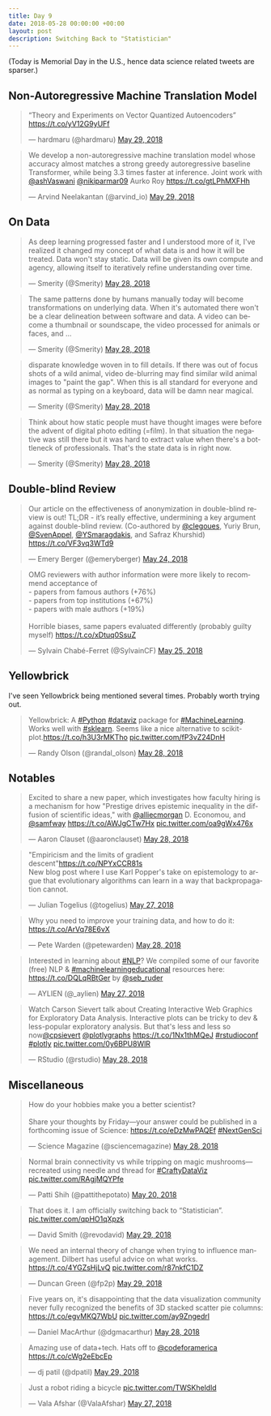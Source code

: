 ```yaml
---
title: Day 9
date: 2018-05-28 00:00:00 +00:00
layout: post
description: Switching Back to "Statistician"
---
```


(Today is Memorial Day in the U.S., hence data science related tweets are sparser.)

## Non-Autoregressive Machine Translation Model
<amp-twitter width="400" height="400"
             layout="responsive"
             data-tweetid="1001328834233315328">
    <blockquote placeholder><p lang="en" dir="ltr">“Theory and Experiments on Vector Quantized Autoencoders” <a href="https://t.co/yV12G9yUFf">https://t.co/yV12G9yUFf</a></p>&mdash; hardmaru (@hardmaru) <a href="https://twitter.com/hardmaru/status/1001328834233315328?ref_src=twsrc%5Etfw">May 29, 2018</a></blockquote>
</amp-twitter>

<amp-twitter width="400" height="400"
             layout="responsive"
             data-tweetid="1001326614985113600">
    <blockquote placeholder><p lang="en" dir="ltr">We develop a non-autoregressive machine translation model whose accuracy almost matches a strong greedy autoregressive baseline Transformer, while being 3.3 times faster at inference. Joint work with <a href="https://twitter.com/ashVaswani?ref_src=twsrc%5Etfw">@ashVaswani</a> <a href="https://twitter.com/nikiparmar09?ref_src=twsrc%5Etfw">@nikiparmar09</a> Aurko Roy <a href="https://t.co/gtLPhMXFHh">https://t.co/gtLPhMXFHh</a></p>&mdash; Arvind Neelakantan (@arvind_io) <a href="https://twitter.com/arvind_io/status/1001326614985113600?ref_src=twsrc%5Etfw">May 29, 2018</a></blockquote>
</amp-twitter>

## On Data
<amp-twitter width="400" height="400"
             layout="responsive"
             data-tweetid="1001224559595409409"
             data-conversation="none">
    <blockquote placeholder><p lang="en" dir="ltr">As deep learning progressed faster and I understood more of it, I&#39;ve realized it changed my concept of what data is and how it will be treated. Data won&#39;t stay static. Data will be given its own compute and agency, allowing itself to iteratively refine understanding over time.</p>&mdash; Smerity (@Smerity) <a href="https://twitter.com/Smerity/status/1001224559595409409?ref_src=twsrc%5Etfw">May 28, 2018</a></blockquote>
</amp-twitter>


<amp-twitter width="400" height="400"
             layout="responsive"
             data-tweetid="1001232275005095936"
             data-conversation="none">
    <blockquote placeholder><p lang="en" dir="ltr">The same patterns done by humans manually today will become transformations on underlying data. When it&#39;s automated there won&#39;t be a clear delineation between software and data. A video can become a thumbnail or soundscape, the video processed for animals or faces, and ...</p>&mdash; Smerity (@Smerity) <a href="https://twitter.com/Smerity/status/1001232275005095936?ref_src=twsrc%5Etfw">May 28, 2018</a></blockquote>
</amp-twitter>


<amp-twitter width="400" height="400"
             layout="responsive"
             data-tweetid="1001232275697123328"
             data-conversation="none">
    <blockquote placeholder><p lang="en" dir="ltr">disparate knowledge woven in to fill details. If there was out of focus shots of a wild animal, video de-blurring may find similar wild animal images to &quot;paint the gap&quot;. When this is all standard for everyone and as normal as typing on a keyboard, data will be damn near magical.</p>&mdash; Smerity (@Smerity) <a href="https://twitter.com/Smerity/status/1001232275697123328?ref_src=twsrc%5Etfw">May 28, 2018</a></blockquote>
</amp-twitter>


<amp-twitter width="400" height="400"
             layout="responsive"
             data-tweetid="1001232276569522177"
             data-conversation="none">
    <blockquote placeholder><p lang="en" dir="ltr">Think about how static people must have thought images were before the advent of digital photo editing (=film). In that situation the negative was still there but it was hard to extract value when there&#39;s a bottleneck of professionals. That&#39;s the state data is in right now.</p>&mdash; Smerity (@Smerity) <a href="https://twitter.com/Smerity/status/1001232276569522177?ref_src=twsrc%5Etfw">May 28, 2018</a></blockquote>
</amp-twitter>

## Double-blind Review
<amp-twitter width="400" height="400"
             layout="responsive"
             data-tweetid="999675837451452416">
    <blockquote placeholder><p lang="en" dir="ltr">Our article on the effectiveness of anonymization in double-blind review is out! TL;DR - it’s really effective, undermining a key argument against double-blind review. (Co-authored by <a href="https://twitter.com/clegoues?ref_src=twsrc%5Etfw">@clegoues</a>, Yuriy Brun, <a href="https://twitter.com/SvenAppel?ref_src=twsrc%5Etfw">@SvenAppel</a>, <a href="https://twitter.com/YSmaragdakis?ref_src=twsrc%5Etfw">@YSmaragdakis</a>, and Safraz Khurshid) <a href="https://t.co/VF3vq3WTd9">https://t.co/VF3vq3WTd9</a></p>&mdash; Emery Berger (@emeryberger) <a href="https://twitter.com/emeryberger/status/999675837451452416?ref_src=twsrc%5Etfw">May 24, 2018</a></blockquote>
</amp-twitter>

<amp-twitter width="400" height="400"
             layout="responsive"
             data-tweetid="1000073067970916354">
    <blockquote placeholder><p lang="en" dir="ltr">OMG reviewers with author information were more likely to recommend acceptance of <br>- papers from famous authors (+76%)<br>- papers from top institutions (+67%)<br>- papers with male authors  (+19%)<br><br>Horrible biases, same papers evaluated differently (probably guilty myself) <a href="https://t.co/xDtuq0SsuZ">https://t.co/xDtuq0SsuZ</a></p>&mdash; Sylvain Chabé-Ferret (@SylvainCF) <a href="https://twitter.com/SylvainCF/status/1000073067970916354?ref_src=twsrc%5Etfw">May 25, 2018</a></blockquote>
</amp-twitter>

## Yellowbrick
I've seen Yellowbrick being mentioned several times. Probably worth trying out.
<amp-twitter width="400" height="400"
             layout="responsive"
             data-tweetid="1001151869857685504">
    <blockquote placeholder><p lang="en" dir="ltr">Yellowbrick: A <a href="https://twitter.com/hashtag/Python?src=hash&amp;ref_src=twsrc%5Etfw">#Python</a> <a href="https://twitter.com/hashtag/dataviz?src=hash&amp;ref_src=twsrc%5Etfw">#dataviz</a> package for <a href="https://twitter.com/hashtag/MachineLearning?src=hash&amp;ref_src=twsrc%5Etfw">#MachineLearning</a>. Works well with <a href="https://twitter.com/hashtag/sklearn?src=hash&amp;ref_src=twsrc%5Etfw">#sklearn</a>. Seems like a nice alternative to scikit-plot.<a href="https://t.co/h3U3rMKTho">https://t.co/h3U3rMKTho</a> <a href="https://t.co/fP3vZ24DnH">pic.twitter.com/fP3vZ24DnH</a></p>&mdash; Randy Olson (@randal_olson) <a href="https://twitter.com/randal_olson/status/1001151869857685504?ref_src=twsrc%5Etfw">May 28, 2018</a></blockquote>
</amp-twitter>

## Notables
<amp-twitter width="400" height="400"
             layout="responsive"
             data-tweetid="1001186740298702848">
    <blockquote placeholder><p lang="en" dir="ltr">Excited to share a new paper, which investigates how faculty hiring is a mechanism for how &quot;Prestige drives epistemic inequality in the diffusion of scientific ideas,&quot; with <a href="https://twitter.com/alliecmorgan?ref_src=twsrc%5Etfw">@alliecmorgan</a> D. Economou, and <a href="https://twitter.com/samfway?ref_src=twsrc%5Etfw">@samfway</a> <a href="https://t.co/AWJgCTw7Hx">https://t.co/AWJgCTw7Hx</a> <a href="https://t.co/oa9gWx476x">pic.twitter.com/oa9gWx476x</a></p>&mdash; Aaron Clauset (@aaronclauset) <a href="https://twitter.com/aaronclauset/status/1001186740298702848?ref_src=twsrc%5Etfw">May 28, 2018</a></blockquote>
</amp-twitter>

<amp-twitter width="400" height="400"
             layout="responsive"
             data-tweetid="1000884696346234880">
    <blockquote placeholder><p lang="en" dir="ltr">&quot;Empiricism and the limits of gradient descent&quot;<a href="https://t.co/NPYxCCR81s">https://t.co/NPYxCCR81s</a><br>New blog post where I use Karl Popper&#39;s take on epistemology to argue that evolutionary algorithms can learn in a way that backpropagation cannot.</p>&mdash; Julian Togelius (@togelius) <a href="https://twitter.com/togelius/status/1000884696346234880?ref_src=twsrc%5Etfw">May 27, 2018</a></blockquote>
</amp-twitter>

<amp-twitter width="400" height="400"
             layout="responsive"
             data-tweetid="1001220656732631040">
    <blockquote placeholder><p lang="en" dir="ltr">Why you need to improve your training data, and how to do it: <a href="https://t.co/ArVq78E6vX">https://t.co/ArVq78E6vX</a></p>&mdash; Pete Warden (@petewarden) <a href="https://twitter.com/petewarden/status/1001220656732631040?ref_src=twsrc%5Etfw">May 28, 2018</a></blockquote>
</amp-twitter>

<amp-twitter width="400" height="400"
             layout="responsive"
             data-tweetid="1000680013723783169">
    <blockquote placeholder><p lang="en" dir="ltr">Interested in learning about <a href="https://twitter.com/hashtag/NLP?src=hash&amp;ref_src=twsrc%5Etfw">#NLP</a>? We compiled some of our favorite (free) NLP &amp; <a href="https://twitter.com/hashtag/machinelearningeducational?src=hash&amp;ref_src=twsrc%5Etfw">#machinelearningeducational</a> resources here: <a href="https://t.co/DQLqRBtGer">https://t.co/DQLqRBtGer</a> by <a href="https://twitter.com/seb_ruder?ref_src=twsrc%5Etfw">@seb_ruder</a></p>&mdash; AYLIEN (@_aylien) <a href="https://twitter.com/_aylien/status/1000680013723783169?ref_src=twsrc%5Etfw">May 27, 2018</a></blockquote>
</amp-twitter>

<amp-twitter width="400" height="400"
             layout="responsive"
             data-tweetid="1001090513943089152">
    <blockquote placeholder><p lang="en" dir="ltr">Watch Carson Sievert talk about Creating Interactive Web Graphics for Exploratory Data Analysis.  Interactive plots can be tricky to dev &amp;  less-popular exploratory analysis.  But that&#39;s less and less so now<a href="https://twitter.com/cpsievert?ref_src=twsrc%5Etfw">@cpsievert</a> <a href="https://twitter.com/plotlygraphs?ref_src=twsrc%5Etfw">@plotlygraphs</a>  <a href="https://t.co/1Nx1thMQeJ">https://t.co/1Nx1thMQeJ</a>  <a href="https://twitter.com/hashtag/rstudioconf?src=hash&amp;ref_src=twsrc%5Etfw">#rstudioconf</a> <a href="https://twitter.com/hashtag/plotly?src=hash&amp;ref_src=twsrc%5Etfw">#plotly</a> <a href="https://t.co/0y6BPU8WlR">pic.twitter.com/0y6BPU8WlR</a></p>&mdash; RStudio (@rstudio) <a href="https://twitter.com/rstudio/status/1001090513943089152?ref_src=twsrc%5Etfw">May 28, 2018</a></blockquote>
</amp-twitter>

## Miscellaneous
<amp-twitter width="400" height="400"
             layout="responsive"
             data-tweetid="1001167722271727618">
    <blockquote placeholder><p lang="en" dir="ltr">How do your hobbies make you a better scientist? <br><br>Share your thoughts by Friday—your answer could be published in a forthcoming issue of Science: <a href="https://t.co/eDzMwPAQEf">https://t.co/eDzMwPAQEf</a> <a href="https://twitter.com/hashtag/NextGenSci?src=hash&amp;ref_src=twsrc%5Etfw">#NextGenSci</a></p>&mdash; Science Magazine (@sciencemagazine) <a href="https://twitter.com/sciencemagazine/status/1001167722271727618?ref_src=twsrc%5Etfw">May 28, 2018</a></blockquote>
</amp-twitter>

<amp-twitter width="400" height="400"
             layout="responsive"
             data-tweetid="998336830662758409">
    <blockquote placeholder><p lang="en" dir="ltr">Normal brain connectivity vs while tripping on magic mushrooms—recreated using needle and thread for <a href="https://twitter.com/hashtag/CraftyDataViz?src=hash&amp;ref_src=twsrc%5Etfw">#CraftyDataViz</a> <a href="https://t.co/RAgjMQYPfe">pic.twitter.com/RAgjMQYPfe</a></p>&mdash; Patti Shih (@pattithepotato) <a href="https://twitter.com/pattithepotato/status/998336830662758409?ref_src=twsrc%5Etfw">May 20, 2018</a></blockquote>
</amp-twitter>

<amp-twitter width="400" height="400"
             layout="responsive"
             data-tweetid="1001291221141078016">
    <blockquote placeholder><p lang="en" dir="ltr">That does it. I am officially switching back to “Statistician”. <a href="https://t.co/qpHO1qXpzk">pic.twitter.com/qpHO1qXpzk</a></p>&mdash; David Smith (@revodavid) <a href="https://twitter.com/revodavid/status/1001291221141078016?ref_src=twsrc%5Etfw">May 29, 2018</a></blockquote>
</amp-twitter>

<amp-twitter width="400" height="400"
             layout="responsive"
             data-tweetid="1001366783595634689">
    <blockquote placeholder><p lang="en" dir="ltr">We need an internal theory of change when trying to influence management. Dilbert has useful advice on what works. <a href="https://t.co/4YGZsHjLvQ">https://t.co/4YGZsHjLvQ</a> <a href="https://t.co/r87nkfC1DZ">pic.twitter.com/r87nkfC1DZ</a></p>&mdash; Duncan Green (@fp2p) <a href="https://twitter.com/fp2p/status/1001366783595634689?ref_src=twsrc%5Etfw">May 29, 2018</a></blockquote>
</amp-twitter>

<amp-twitter width="400" height="400"
             layout="responsive"
             data-tweetid="1001109915795116033">
    <blockquote placeholder><p lang="en" dir="ltr">Five years on, it&#39;s disappointing that the data visualization community never fully recognized the benefits of 3D stacked scatter pie columns: <a href="https://t.co/egvMKQ7WbU">https://t.co/egvMKQ7WbU</a> <a href="https://t.co/ay9Zngedrl">pic.twitter.com/ay9Zngedrl</a></p>&mdash; Daniel MacArthur (@dgmacarthur) <a href="https://twitter.com/dgmacarthur/status/1001109915795116033?ref_src=twsrc%5Etfw">May 28, 2018</a></blockquote>
</amp-twitter>

<amp-twitter width="400" height="400"
             layout="responsive"
             data-tweetid="1001289079005196288">
    <blockquote placeholder><p lang="en" dir="ltr">Amazing use of data+tech. Hats off to <a href="https://twitter.com/codeforamerica?ref_src=twsrc%5Etfw">@codeforamerica</a> <a href="https://t.co/cWg2eEbcEp">https://t.co/cWg2eEbcEp</a></p>&mdash; dj patil (@dpatil) <a href="https://twitter.com/dpatil/status/1001289079005196288?ref_src=twsrc%5Etfw">May 29, 2018</a></blockquote>
</amp-twitter>

<amp-twitter width="400" height="400"
             layout="responsive"
             data-tweetid="1000719485790310400">
    <blockquote placeholder><p lang="en" dir="ltr">Just a robot riding a bicycle <a href="https://t.co/TWSKheldld">pic.twitter.com/TWSKheldld</a></p>&mdash; Vala Afshar (@ValaAfshar) <a href="https://twitter.com/ValaAfshar/status/1000719485790310400?ref_src=twsrc%5Etfw">May 27, 2018</a></blockquote>
</amp-twitter>
